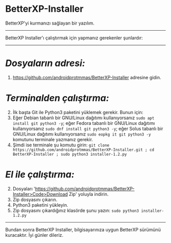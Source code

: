 # BetterXP-Installer
BetterXP'yi kurmanızı sağlayan bir yazılım.
__________________________________________________________________________________________________________________________________________________________________
BetterXP Installer'ı çalıştırmak için yapmanız gerekenler şunlardır:
__________________________________________________________________________________________________________________________________________________________________
# *Dosyaların adresi:*
1. https://github.com/androidprotmmas/BetterXP-Installer adresine gidin.
# *Terminalden çalıştırma:*
2. İlk başta Git ile Python3 paketini yüklemek gerekir. Bunun için:
2. Eğer Debian tabanlı bir GNU/Linux dağıtımı kullanıyorsanız ```sudo apt install git python3 -y```; eğer Fedora tabanlı bir GNU/Linux dağıtımı kullanıyorsanız ```sudo dnf install git python3 -y```; eğer Solus tabanlı bir GNU/Linux dağıtımı kullanıyorsanız ```sudo eopkg it git python3 -y``` komutunu terminale yazmanız gerekir.
3. Şimdi ise terminale şu komutu girin: ```git clone https://github.com/androidprotmmas/BetterXP-Installer.git ; cd BetterXP-Installer ; sudo python3 installer-1.2.py```
# *El ile çalıştırma:*
2. Dosyaları 'https://github.com/androidprotmmas/BetterXP-Installer>Code>Download Zip' yoluyla indirin.
3. Zip dosyasını çıkarın.
4. Python3 paketini yükleyin.
5. Zip dosyasını çıkardığınız klasörde şunu yazın: ```sudo python3 installer-1.2.py```
__________________________________________________________________________________________________________________________________________________________________
Bundan sonra BetterXP Installer, bilgisayarınıza uygun BetterXP sürümünü kuracaktır. İyi günler dileriz.
